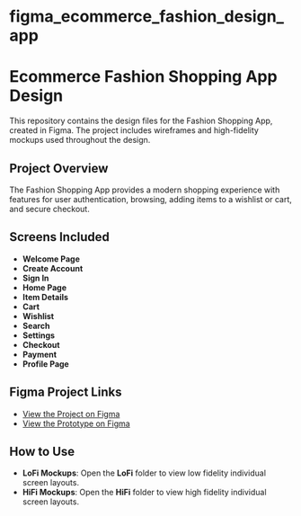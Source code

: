 # figma_ecommerce_fashion_design_app
# Ecommerce Fashion Shopping App Design

This repository contains the design files for the Fashion Shopping App, created in Figma. The project includes wireframes and high-fidelity mockups used throughout the design.

## Project Overview
The Fashion Shopping App provides a modern shopping experience with features for user authentication, browsing, adding items to a wishlist or cart, and secure checkout.

## Screens Included
- **Welcome Page**
- **Create Account**
- **Sign In**
- **Home Page**
- **Item Details**
- **Cart**
- **Wishlist**
- **Search**
- **Settings**
- **Checkout**
- **Payment**
- **Profile Page**

## Figma Project Links

- [View the Project on Figma](https://www.figma.com/design/R2YLTM6JL7GmswpF5xGmyY/Ecommerce-Fashion-App?m=auto&t=qjqdcsxO7vhKgWQD-6)
- [View the Prototype on Figma](https://www.figma.com/proto/R2YLTM6JL7GmswpF5xGmyY/Ecommerce-Fashion-App?node-id=2-4&node-type=frame&t=qjqdcsxO7vhKgWQD-0&scaling=scale-down&content-scaling=fixed&page-id=0%3A1&starting-point-node-id=2%3A4)



## How to Use
- **LoFi Mockups**: Open the **LoFi** folder to view low fidelity individual screen layouts.
- **HiFi Mockups**: Open the **HiFi** folder to view high fidelity individual screen layouts.


